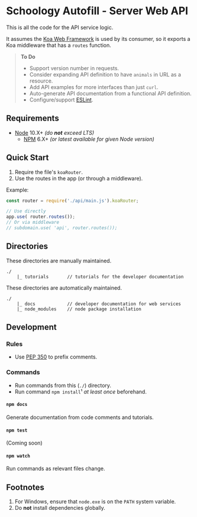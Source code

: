 # Schoology Autofill - Server Web API

This is all the code for the API service logic.

It assumes the [Koa Web Framework][koa] is used by its consumer, so it exports a Koa middleware that has a `routes` function.

> **To Do**
>
> - Support version number in requests.
> - Consider expanding API definition to have `animals` in URL as a resource.
> - Add API examples for more interfaces than just `curl`.
> - Auto-generate API documentation from a functional API definition.
> - Configure/support [ESLint]([eslint]).

## Requirements

- [Node][nodejs] 10.X+ _(do **not** exceed LTS)_
    - [NPM](https://docs.npmjs.com/getting-started/installing-node#updating-npm) 6.X+ _(or latest available for given Node version)_

## Quick Start

1. Require the file's `koaRouter`.
2. Use the routes in the app (or through a middleware).

Example:
```javascript
const router = require('./api/main.js').koaRouter;

// Use directly
app.use( router.routes());
// Or via middleware
// subdomain.use( 'api', router.routes());
```

## Directories

These directories are manually maintained.

    ./
        |_ tutorials       // tutorials for the developer documentation

These directories are automatically maintained.

    ./
        |_ docs            // developer documentation for web services
        |_ node_modules    // node package installation

## Development

### Rules

- Use [PEP 350](https://www.python.org/dev/peps/pep-0350/) to prefix comments.

### Commands

- Run commands from this (`./`) directory.
- Run command `npm install`¹ _at least once_ beforehand.

#### `npm docs`

Generate documentation from code comments and tutorials.

#### `npm test`

(Coming soon)

#### `npm watch`

Run commands as relevant files change.

## Footnotes

1. For Windows, ensure that `node.exe` is on the `PATH` system variable.
2. Do **not** install dependencies globally.


[eslint]: https://eslint.org/ "ESLint"
[nodejs]: https://nodejs.org/ "Node.js"
[koa]: https://koajs.com/ "Koa"